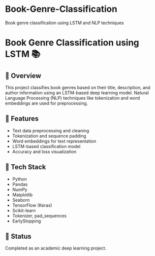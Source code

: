 # Book-Genre-Classification
Book genre classification using LSTM and NLP techniques

# Book Genre Classification using LSTM 📚

## 📌 Overview
This project classifies book genres based on their title, description, and author information using an LSTM-based deep learning model. Natural Language Processing (NLP) techniques like tokenization and word embeddings are used for preprocessing.

## 📌 Features
- Text data preprocessing and cleaning  
- Tokenization and sequence padding  
- Word embeddings for text representation  
- LSTM-based classification model  
- Accuracy and loss visualization

## 📌 Tech Stack
- Python
- Pandas
- NumPy
- Matplotlib
- Seaborn
- TensorFlow (Keras)
- Scikit-learn
- Tokenizer, pad_sequences
- EarlyStopping 

## 📌 Status
Completed as an academic deep learning project.
